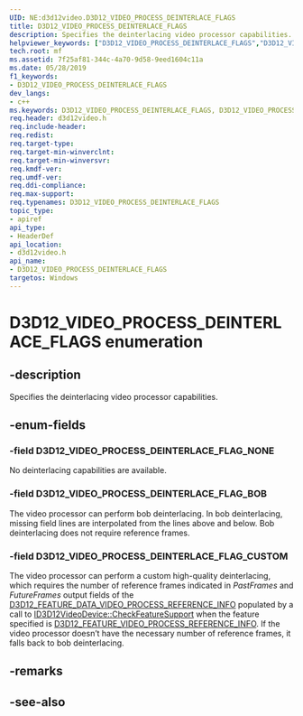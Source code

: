 ```yaml
---
UID: NE:d3d12video.D3D12_VIDEO_PROCESS_DEINTERLACE_FLAGS
title: D3D12_VIDEO_PROCESS_DEINTERLACE_FLAGS
description: Specifies the deinterlacing video processor capabilities.helpviewer_keywords: ["D3D12_VIDEO_PROCESS_DEINTERLACE_FLAGS","D3D12_VIDEO_PROCESS_DEINTERLACE_FLAGS",""]
tech.root: mf
ms.assetid: 7f25af81-344c-4a70-9d58-9eed1604c11a
ms.date: 05/28/2019
f1_keywords:
- D3D12_VIDEO_PROCESS_DEINTERLACE_FLAGS
dev_langs:
- c++
ms.keywords: D3D12_VIDEO_PROCESS_DEINTERLACE_FLAGS, D3D12_VIDEO_PROCESS_DEINTERLACE_FLAGS,
req.header: d3d12video.h
req.include-header: 
req.redist: 
req.target-type: 
req.target-min-winverclnt: 
req.target-min-winversvr: 
req.kmdf-ver: 
req.umdf-ver: 
req.ddi-compliance: 
req.max-support: 
req.typenames: D3D12_VIDEO_PROCESS_DEINTERLACE_FLAGS
topic_type:
- apiref
api_type:
- HeaderDef
api_location:
- d3d12video.h
api_name:
- D3D12_VIDEO_PROCESS_DEINTERLACE_FLAGS
targetos: Windows
---
```


# D3D12_VIDEO_PROCESS_DEINTERLACE_FLAGS enumeration

## -description

Specifies the deinterlacing video processor capabilities.

## -enum-fields

### -field D3D12_VIDEO_PROCESS_DEINTERLACE_FLAG_NONE 

No deinterlacing capabilities are available.

### -field D3D12_VIDEO_PROCESS_DEINTERLACE_FLAG_BOB 

The video processor can perform bob deinterlacing. In bob deinterlacing, missing field lines are interpolated from the lines above and below. Bob deinterlacing does not require reference frames.

### -field D3D12_VIDEO_PROCESS_DEINTERLACE_FLAG_CUSTOM 

The video processor can perform a custom high-quality deinterlacing, which requires the number of reference frames indicated in *PastFrames* and *FutureFrames* output fields of the <a href="ns-d3d12video-d3d12_feature_data_video_process_reference_info.md">D3D12_FEATURE_DATA_VIDEO_PROCESS_REFERENCE_INFO</a> populated by a call to <a href="nf-d3d12video-id3d12videodevice-checkfeaturesupport.md">ID3D12VideoDevice::CheckFeatureSupport</a> when the feature specified is <a href="ne-d3d12video-d3d12_feature_video.md">D3D12_FEATURE_VIDEO_PROCESS_REFERENCE_INFO</a>. If the video processor doesn’t have the necessary number of reference frames, it falls back to bob deinterlacing.

## -remarks

## -see-also
